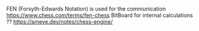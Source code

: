 FEN (Forsyth-Edwards Notation) is used for the communication https://www.chess.com/terms/fen-chess
BitBoard for internal calculations ?? https://ameye.dev/notes/chess-engine/
